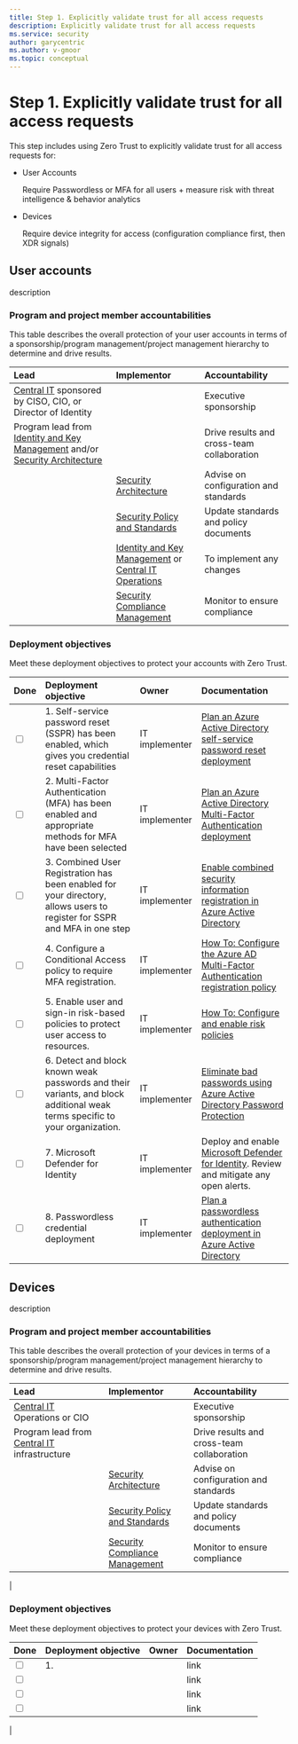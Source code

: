 ```yaml
---
title: Step 1. Explicitly validate trust for all access requests
description: Explicitly validate trust for all access requests 
ms.service: security
author: garycentric
ms.author: v-gmoor
ms.topic: conceptual
---
```


# Step 1. Explicitly validate trust for all access requests

This step includes using Zero Trust to explicitly validate trust for all access requests for:

- User Accounts

  Require Passwordless or MFA for all users + measure risk with threat intelligence & behavior analytics

- Devices

  Require device integrity for access (configuration compliance first, then XDR signals)

## User accounts

description

### Program and project member accountabilities

This table describes the overall protection of your user accounts in terms of a sponsorship/program management/project management hierarchy to determine and drive results.

| Lead | Implementor | Accountability |
|:-------|:-------|:-----|
| [Central IT](https://docs.microsoft.com/azure/cloud-adoption-framework/organize/central-it) sponsored by CISO, CIO, or Director of Identity | | Executive sponsorship |
| Program lead from [Identity and Key Management](https://docs.microsoft.com/azure/cloud-adoption-framework/organize/cloud-security-identity-keys) and/or [Security Architecture](https://docs.microsoft.com/azure/cloud-adoption-framework/organize/cloud-security-architecture) | | Drive results and cross-team collaboration |
|  | [Security Architecture](https://docs.microsoft.com/azure/cloud-adoption-framework/organize/cloud-security-architecture)  | Advise on configuration and standards |
| | [Security Policy and Standards](https://docs.microsoft.com/azure/cloud-adoption-framework/organize/cloud-security-policy-standards) | Update standards and policy documents |
| | [Identity and Key Management](https://docs.microsoft.com/azure/cloud-adoption-framework/organize/cloud-security-identity-keys) or [Central IT Operations](https://docs.microsoft.com/azure/cloud-adoption-framework/organize/central-it) | To implement any changes |
| | [Security Compliance Management](https://docs.microsoft.com/azure/cloud-adoption-framework/organize/cloud-security-compliance-management) | Monitor to ensure compliance |

### Deployment objectives

Meet these deployment objectives to protect your accounts with Zero Trust.

| Done | Deployment objective | Owner | Documentation |
|:-------|:-------|:-----|:-----|
| <input type="checkbox" /> | 1. Self-service password reset (SSPR) has been enabled, which gives you credential reset capabilities | IT implementer | [Plan an Azure Active Directory self-service password reset deployment](https://docs.microsoft.com/azure/active-directory/authentication/howto-sspr-deployment) |
| <input type="checkbox" /> | 2. Multi-Factor Authentication (MFA) has been enabled and appropriate methods for MFA have been selected | IT implementer | [Plan an Azure Active Directory Multi-Factor Authentication deployment](https://docs.microsoft.com/azure/active-directory/authentication/howto-mfa-getstarted) |
| <input type="checkbox" /> | 3. Combined User Registration has been enabled for your directory, allows users to register for SSPR and MFA in one step | IT implementer | [Enable combined security information registration in Azure Active Directory](https://docs.microsoft.com/azure/active-directory/authentication/howto-registration-mfa-sspr-combined) |
| <input type="checkbox" /> | 4. Configure a Conditional Access policy to require MFA registration. | IT implementer | [How To: Configure the Azure AD Multi-Factor Authentication registration policy](https://docs.microsoft.com/en-us/azure/active-directory/identity-protection/howto-identity-protection-configure-mfa-policy) |
| <input type="checkbox" /> | 5. Enable user and sign-in risk-based policies to protect user access to resources. | IT implementer | [How To: Configure and enable risk policies](https://docs.microsoft.com/azure/active-directory/identity-protection/howto-identity-protection-configure-risk-policies) |
| <input type="checkbox" /> | 6. Detect and block known weak passwords and their variants, and block additional weak terms specific to your organization. | IT implementer | [Eliminate bad passwords using Azure Active Directory Password Protection](https://docs.microsoft.com/azure/active-directory/authentication/concept-password-ban-bad) |
| <input type="checkbox" /> | 7. Microsoft Defender for Identity | IT implementer | Deploy and enable [Microsoft Defender for Identity](https://docs.microsoft.com/defender-for-identity/what-is#whats-next). Review and mitigate any open alerts. |
| <input type="checkbox" /> | 8. Passwordless credential deployment | IT implementer | [Plan a passwordless authentication deployment in Azure Active Directory](https://docs.microsoft.com/azure/active-directory/authentication/howto-authentication-passwordless-deployment) |

## Devices

description

### Program and project member accountabilities

This table describes the overall protection of your devices in terms of a sponsorship/program management/project management hierarchy to determine and drive results.

| Lead | Implementor | Accountability |
|:-------|:-------|:-----|
| [Central IT](/azure/cloud-adoption-framework/organize/central-it) Operations or CIO | | Executive sponsorship |
| Program lead from [Central IT](/azure/cloud-adoption-framework/organize/central-it) infrastructure | | Drive results and cross-team collaboration |
|  | [Security Architecture](/azure/cloud-adoption-framework/organize/cloud-security-architecture)  | Advise on configuration and standards |
| | [Security Policy and Standards](/azure/cloud-adoption-framework/organize/cloud-security-policy-standards) | Update standards and policy documents |
| | [Security Compliance Management](/azure/cloud-adoption-framework/organize/cloud-security-compliance-management) | Monitor to ensure compliance |
|

### Deployment objectives

Meet these deployment objectives to protect your devices with Zero Trust.

| Done | Deployment objective | Owner | Documentation |
|:-------|:-------|:-----|:-----|
| <input type="checkbox" /> | 1.   |  | link |
| <input type="checkbox" /> |  |  | link |
| <input type="checkbox" /> |  |  | link |
| <input type="checkbox" /> |  |  | link |
|

